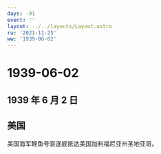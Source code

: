 ```yaml
---
days: -91
event: ''
layout: ../../layouts/Layout.astro
ru: '2021-11-25'
ww: '1939-06-02'
---
```


# 1939-06-02

## 1939 年 6 月 2 日

## 美国

美国海军鲣鱼号驱逐舰抵达美国加利福尼亚州圣地亚哥。